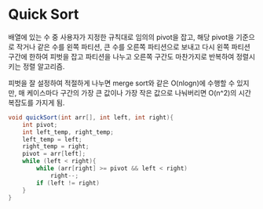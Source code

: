 # Quick Sort

배열에 있는 수 중 사용자가 지정한 규칙대로 임의의 pivot을 잡고, 해당 pivot을 기준으로 작거나 같은 수를 왼쪽 파티션, 큰 수를 오른쪽 파티션으로 보내고 다시 왼쪽 파티션 구간에 한하여 피벗을 잡고 파티션을 나누고 오른쪽 구간도 마찬가지로 반복하여 정렬시키는 정렬 알고리즘.

피벗을 잘 설정하여 적절하게 나누면 merge sort와 같은 O(nlogn)에 수행할 수 있지만, 매 케이스마다 구간의 가장 큰 값이나 가장 작은 값으로 나눠버리면 O(n^2)의 시간복잡도를 가지게 됨.



```java
void quickSort(int arr[], int left, int right){
    int pivot;
    int left_temp, right_temp;
    left_temp = left;
    right_temp = right;
    pivot = arr[left];
    while (left < right){
        while (arr[right] >= pivot && left < right)
            right--;
        if (left != right)
    }
}
```

